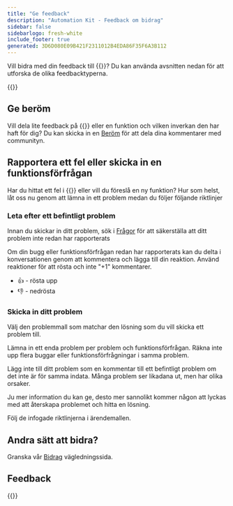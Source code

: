 ```yaml
---
title: "Ge feedback"
description: "Automation Kit - Feedback om bidrag"
sidebar: false
sidebarlogo: fresh-white
include_footer: true
generated: 3D6D080E09B421F2311012B4EDA86F35F6A3B112
---
```


Vill bidra med din feedback till {{<product-name>}}? Du kan använda avsnitten nedan för att utforska de olika feedbacktyperna.

{{<toc>}}

## Ge beröm

Vill dela lite feedback på {{<product-name>}} eller en funktion och vilken inverkan den har haft för dig? Du kan skicka in en [Beröm](https://github.com/microsoft/powercat-automation-kit/issues/new?assignees=&labels=automation-kit%2Ckudos&template=4-automation-kit-kudos.yml&title=%5BAutomation+Kit+-+Kudos%5D+Your+summary) för att dela dina kommentarer med communityn.

## Rapportera ett fel eller skicka in en funktionsförfrågan

Har du hittat ett fel i {{<product-name>}} eller vill du föreslå en ny funktion? Hur som helst, låt oss nu genom att lämna in ett problem medan du följer följande riktlinjer

### Leta efter ett befintligt problem

Innan du skickar in ditt problem, sök i [Frågor](https://github.com/microsoft/automation-kit/issues) för att säkerställa att ditt problem inte redan har rapporterats

Om din bugg eller funktionsförfrågan redan har rapporterats kan du delta i konversationen genom att kommentera och lägga till din reaktion. Använd reaktioner för att rösta och inte "+1" kommentarer.

- 👍 - rösta upp
- 👎 - nedrösta

### Skicka in ditt problem

Välj den problemmall som matchar den lösning som du vill skicka ett problem till.

Lämna in ett enda problem per problem och funktionsförfrågan. Räkna inte upp flera buggar eller funktionsförfrågningar i samma problem.

Lägg inte till ditt problem som en kommentar till ett befintligt problem om det inte är för samma indata. Många problem ser likadana ut, men har olika orsaker.

Ju mer information du kan ge, desto mer sannolikt kommer någon att lyckas med att återskapa problemet och hitta en lösning.

Följ de infogade riktlinjerna i ärendemallen.

## Andra sätt att bidra?

Granska vår [Bidrag](/sv/contribution) vägledningssida.

## Feedback

{{<questions name="/content/sv/contribution/feedback.json" completed="Tack för att du ger feedback" shownavigationbuttons="false" locale="sv">}}
